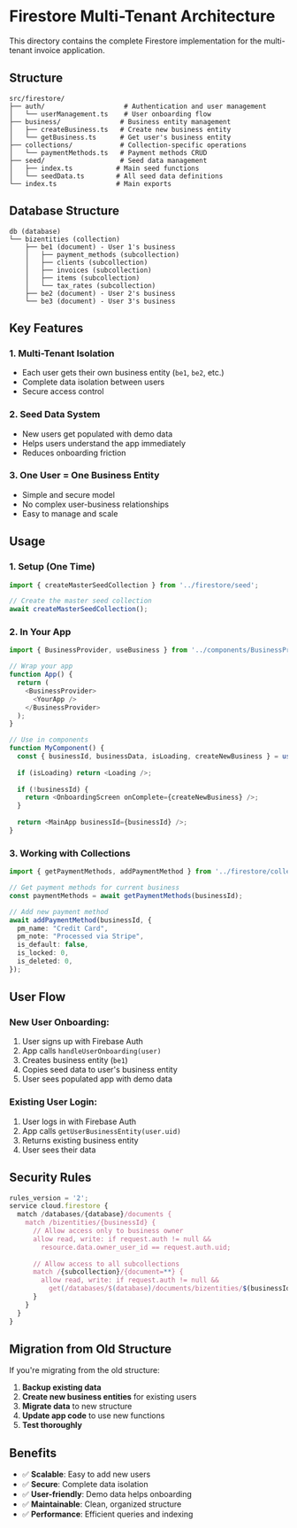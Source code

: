 # Firestore Multi-Tenant Architecture

This directory contains the complete Firestore implementation for the multi-tenant invoice application.

## Structure

```
src/firestore/
├── auth/                    # Authentication and user management
│   └── userManagement.ts    # User onboarding flow
├── business/               # Business entity management
│   ├── createBusiness.ts   # Create new business entity
│   └── getBusiness.ts      # Get user's business entity
├── collections/            # Collection-specific operations
│   └── paymentMethods.ts   # Payment methods CRUD
├── seed/                   # Seed data management
│   ├── index.ts           # Main seed functions
│   └── seedData.ts        # All seed data definitions
└── index.ts               # Main exports
```

## Database Structure

```
db (database)
└── bizentities (collection)
    ├── be1 (document) - User 1's business
    │   ├── payment_methods (subcollection)
    │   ├── clients (subcollection)
    │   ├── invoices (subcollection)
    │   ├── items (subcollection)
    │   └── tax_rates (subcollection)
    ├── be2 (document) - User 2's business
    └── be3 (document) - User 3's business
```

## Key Features

### 1. **Multi-Tenant Isolation**
- Each user gets their own business entity (`be1`, `be2`, etc.)
- Complete data isolation between users
- Secure access control

### 2. **Seed Data System**
- New users get populated with demo data
- Helps users understand the app immediately
- Reduces onboarding friction

### 3. **One User = One Business Entity**
- Simple and secure model
- No complex user-business relationships
- Easy to manage and scale

## Usage

### 1. **Setup (One Time)**

```typescript
import { createMasterSeedCollection } from '../firestore/seed';

// Create the master seed collection
await createMasterSeedCollection();
```

### 2. **In Your App**

```typescript
import { BusinessProvider, useBusiness } from '../components/BusinessProvider';

// Wrap your app
function App() {
  return (
    <BusinessProvider>
      <YourApp />
    </BusinessProvider>
  );
}

// Use in components
function MyComponent() {
  const { businessId, businessData, isLoading, createNewBusiness } = useBusiness();
  
  if (isLoading) return <Loading />;
  
  if (!businessId) {
    return <OnboardingScreen onComplete={createNewBusiness} />;
  }
  
  return <MainApp businessId={businessId} />;
}
```

### 3. **Working with Collections**

```typescript
import { getPaymentMethods, addPaymentMethod } from '../firestore/collections/paymentMethods';

// Get payment methods for current business
const paymentMethods = await getPaymentMethods(businessId);

// Add new payment method
await addPaymentMethod(businessId, {
  pm_name: "Credit Card",
  pm_note: "Processed via Stripe",
  is_default: false,
  is_locked: 0,
  is_deleted: 0,
});
```

## User Flow

### **New User Onboarding:**
1. User signs up with Firebase Auth
2. App calls `handleUserOnboarding(user)`
3. Creates business entity (`be1`)
4. Copies seed data to user's business entity
5. User sees populated app with demo data

### **Existing User Login:**
1. User logs in with Firebase Auth
2. App calls `getUserBusinessEntity(user.uid)`
3. Returns existing business entity
4. User sees their data

## Security Rules

```javascript
rules_version = '2';
service cloud.firestore {
  match /databases/{database}/documents {
    match /bizentities/{businessId} {
      // Allow access only to business owner
      allow read, write: if request.auth != null && 
        resource.data.owner_user_id == request.auth.uid;
      
      // Allow access to all subcollections
      match /{subcollection}/{document=**} {
        allow read, write: if request.auth != null && 
          get(/databases/$(database)/documents/bizentities/$(businessId)).data.owner_user_id == request.auth.uid;
      }
    }
  }
}
```

## Migration from Old Structure

If you're migrating from the old structure:

1. **Backup existing data**
2. **Create new business entities** for existing users
3. **Migrate data** to new structure
4. **Update app code** to use new functions
5. **Test thoroughly**

## Benefits

- ✅ **Scalable**: Easy to add new users
- ✅ **Secure**: Complete data isolation
- ✅ **User-friendly**: Demo data helps onboarding
- ✅ **Maintainable**: Clean, organized structure
- ✅ **Performance**: Efficient queries and indexing